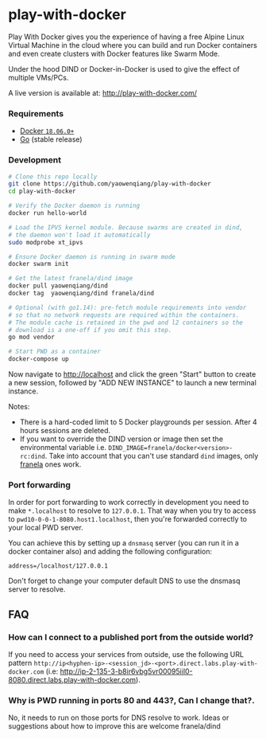 # play-with-docker

Play With Docker gives you the experience of having a free Alpine Linux Virtual Machine in the cloud
where you can build and run Docker containers and even create clusters with Docker features like Swarm Mode.

Under the hood DIND or Docker-in-Docker is used to give the effect of multiple VMs/PCs.

A live version is available at: http://play-with-docker.com/

### Requirements

* [Docker `18.06.0+`](https://docs.docker.com/install/)
* [Go](https://golang.org/dl/) (stable release)

### Development

```bash
# Clone this repo locally
git clone https://github.com/yaowenqiang/play-with-docker
cd play-with-docker

# Verify the Docker daemon is running
docker run hello-world

# Load the IPVS kernel module. Because swarms are created in dind,
# the daemon won't load it automatically
sudo modprobe xt_ipvs

# Ensure Docker daemon is running in swarm mode
docker swarm init

# Get the latest franela/dind image
docker pull yaowenqiang/dind
docker tag  yaowenqiang/dind franela/dind

# Optional (with go1.14): pre-fetch module requirements into vendor
# so that no network requests are required within the containers.
# The module cache is retained in the pwd and l2 containers so the
# download is a one-off if you omit this step.
go mod vendor

# Start PWD as a container
docker-compose up
```

Now navigate to [http://localhost](http://localhost) and click the green "Start" button
to create a new session, followed by "ADD NEW INSTANCE" to launch a new terminal instance.

Notes:

* There is a hard-coded limit to 5 Docker playgrounds per session. After 4 hours sessions are deleted.
* If you want to override the DIND version or image then set the environmental variable i.e.
  `DIND_IMAGE=franela/docker<version>-rc:dind`. Take into account that you can't use standard `dind` images, only [franela](https://hub.docker.com/r/franela/) ones work.

### Port forwarding

In order for port forwarding to work correctly in development you need to make `*.localhost` to resolve to `127.0.0.1`. That way when you try to access to `pwd10-0-0-1-8080.host1.localhost`, then you're forwarded correctly to your local PWD server.

You can achieve this by setting up a `dnsmasq` server (you can run it in a docker container also) and adding the following configuration:

```
address=/localhost/127.0.0.1
```

Don't forget to change your computer default DNS to use the dnsmasq server to resolve.

## FAQ

### How can I connect to a published port from the outside world?


If you need to access your services from outside, use the following URL pattern `http://ip<hyphen-ip>-<session_jd>-<port>.direct.labs.play-with-docker.com` (i.e: http://ip-2-135-3-b8ir6vbg5vr00095iil0-8080.direct.labs.play-with-docker.com).

### Why is PWD running in ports 80 and 443?, Can I change that?.

No, it needs to run on those ports for DNS resolve to work. Ideas or suggestions about how to improve this
are welcome
franela/dind
